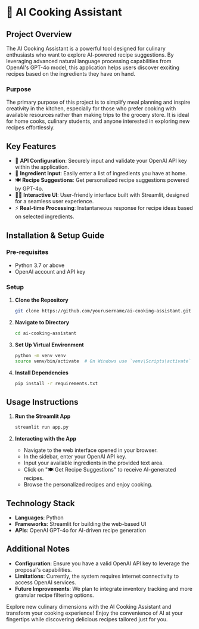 # 🍳 AI Cooking Assistant

## Project Overview
The AI Cooking Assistant is a powerful tool designed for culinary enthusiasts who want to explore AI-powered recipe suggestions. By leveraging advanced natural language processing capabilities from OpenAI's GPT-4o model, this application helps users discover exciting recipes based on the ingredients they have on hand.

### Purpose
The primary purpose of this project is to simplify meal planning and inspire creativity in the kitchen, especially for those who prefer cooking with available resources rather than making trips to the grocery store. It is ideal for home cooks, culinary students, and anyone interested in exploring new recipes effortlessly.

## Key Features
- 🔑 **API Configuration**: Securely input and validate your OpenAI API key within the application.
- 🥕 **Ingredient Input**: Easily enter a list of ingredients you have at home.
- 🍽️ **Recipe Suggestions**: Get personalized recipe suggestions powered by GPT-4o.
- 👨‍🍳 **Interactive UI**: User-friendly interface built with Streamlit, designed for a seamless user experience.
- ⚡ **Real-time Processing**: Instantaneous response for recipe ideas based on selected ingredients.

## Installation & Setup Guide

### Pre-requisites
- Python 3.7 or above
- OpenAI account and API key

### Setup

1. **Clone the Repository**
   ```bash
   git clone https://github.com/yourusername/ai-cooking-assistant.git
   ```
2. **Navigate to Directory**
   ```bash
   cd ai-cooking-assistant
   ```
3. **Set Up Virtual Environment**
   ```bash
   python -m venv venv
   source venv/bin/activate  # On Windows use `venv\Scripts\activate`
   ```
4. **Install Dependencies**
   ```bash
   pip install -r requirements.txt
   ```

## Usage Instructions

1. **Run the Streamlit App**
   ```bash
   streamlit run app.py
   ```
   
2. **Interacting with the App**
   - Navigate to the web interface opened in your browser.
   - In the sidebar, enter your OpenAI API key.
   - Input your available ingredients in the provided text area.
   - Click on "🍽️ Get Recipe Suggestions" to receive AI-generated recipes.
   - Browse the personalized recipes and enjoy cooking.

## Technology Stack

- **Languages**: Python
- **Frameworks**: Streamlit for building the web-based UI
- **APIs**: OpenAI GPT-4o for AI-driven recipe generation

## Additional Notes

- **Configuration**: Ensure you have a valid OpenAI API key to leverage the proposal's capabilities.
- **Limitations**: Currently, the system requires internet connectivity to access OpenAI services.
- **Future Improvements**: We plan to integrate inventory tracking and more granular recipe filtering options.

Explore new culinary dimensions with the AI Cooking Assistant and transform your cooking experience! Enjoy the convenience of AI at your fingertips while discovering delicious recipes tailored just for you.
```
